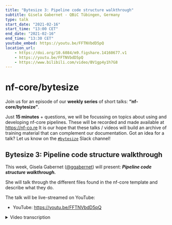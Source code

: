 ```yaml
---
title: "Bytesize 3: Pipeline code structure walkthrough"
subtitle: Gisela Gabernet - QBiC Tübingen, Germany
type: talk
start_date: "2021-02-16"
start_time: "13:00 CET"
end_date: "2021-02-16"
end_time: "13:30 CET"
youtube_embed: https://youtu.be/FFTNVbdD5pQ
location_url:
    - https://doi.org/10.6084/m9.figshare.14160677.v1
    - https://youtu.be/FFTNVbdD5pQ
    - https://www.bilibili.com/video/BV1gp4y1h7G8
---
```


# nf-core/bytesize

Join us for an episode of our **weekly series** of short talks: **“nf-core/bytesize”**.

Just **15 minutes** + questions, we will be focussing on topics about using and developing nf-core pipelines.
These will be recorded and made available at <https://nf-co.re>
It is our hope that these talks / videos will build an archive of training material that can complement our documentation. Got an idea for a talk? Let us know on the [`#bytesize`](https://nfcore.slack.com/channels/bytesize) Slack channel!

## Bytesize 3: Pipeline code structure walkthrough

This week, Gisela Gabernet ([@ggabernet](http://github.com/ggabernet/)) will present: _**Pipeline code structure walkthrough.**_

She will talk through the different files found in the nf-core template and describe what they do.

The talk will be live-streamed on YouTube:

* YouTube: <https://youtu.be/FFTNVbdD5pQ>

<details markdown="1"><summary>Video transcription</summary> 
**This text has been edited to make it more suitable for reading**

Welcome everybody, I would like to do a pipeline code walkthrough today of the DSL1 pipeline template, and also provide a preview of the DSL2 nf-core pipeline template.

All the nf-core pipelines are created by using a pipeline template that contains most of the functions that the nf-core pipelines have. This makes it easy to automatically update the nf-core pipeline code with the newest developments.

To generate a new nf-core pipeline, you first need to install the nf-core tools with pip or Conda and then run the command nf-core create.

Doing this, automatically creates a pipeline template, and you will first be prompted for some pipeline information: like what you would like to name your new pipeline, a short description of the pipeline, who the main authors of this pipeline are, and in less than a second, you can have a pipeline structure ready!

However, as you might see, the first pipeline template already contains six directories and 26 files that are visible. Now this together with hidden files can be around 40 files, so it can be a bit daunting to get started with developing or contributing to nf-core pipelines.

I'm going to demonstrate the function of all of the individual files inside the template, and talk about why we have them there.

We will start easy.

First of all, the most important file of the whole template is the main.nf file, and this contains the main Nextflow pipeline code. No further introduction is needed for this one.

Additionally we have other files, and different Github repositories for different projects such as the changelog/markdown file. This one contains a summary of the changes that have been introduced into the pipeline between the different releases.

We also have a code of conduct file that describes the expected behavior of people that want to contribute to the community and to the pipelines.

We also have the license file, which describes the MIT license that all of the nf-core pipelines adhere to or apply, and a readme markdown file.

The readme markdown file contains the easiest pipeline recommendations, such as how to get started to launch the pipeline.

What are pipelines actually? They enable the execution of different tools one after another, so it's pretty important for any pipeline to have proper software packaging possibilities. This is natively supported by Nextflow; Nextflow natively supports the execution of pipelines using many different container engines and also Conda.

We support this also of course in all of the nf-core pipelines.

So how is software packaging defined?

As part of the nf-core pipelines, we have mainly two files: the Dockerfile and the environment.yml. The environment.yml is a Conda environment file that lists all
of the software dependencies of the pipeline and their versions. It can be used to just execute the pipeline by using Conda.

However due to reproducibility issues that the conda environment can sometimes have, we recommend actually running the pipeline in a containerized fashion instead. This can be done mainly with Docker containers or Singularity containers. All pipelines support this, and there are other container engines that will also be supported.

And what is the Docker container like?

So for all the pipelines, there is one Docker container available that contains all the dependencies, and I'm going to show you how this container is defined in the Docker file. We have pretty minimalistic Docker files in the nf-core pipelines, so the docker file takes a container image that is directly provided by nf-core tools. What this does is that it copies this environment.yml file there, and creates a Conda environment inside of the container that adds this environment to the path.

So you can see that all the tools for running the pipeline in the containerized fashion are also defined in this Conda environment file. This adds a pretty strict requirement of all of the nf-core pipelines; all of the software is available in Conda, so - at any of the Conda public channels. We have two main directories here as part of the pipeline template and one directory is called /bin, and this contains executable scripts that are used as part of the pipeline and can be written in any language. Here for example, it is in Python. Adding scripts to /bin provides the additional advantage of Nextflow adding all of these scripts to the path directly. So when you want to call descriptions as part of your pipeline, you can call the script directly and Nextflow will find it inside the bin.

Additionally, we have another directory that's called /assets, and this directory contains the different templates that are used to send emails at the end of the pipeline saying what the status of the execution is: why the run passed or the run failed etc.

They also contain a file that is called multi-qc config and this file exists because all of the pipelines (or most of them) use the multi-qc tool to aggregate the quality control results for the pipelines and report it. This multi-qc config defines how this report should be displayed.

So that is most of it.

The assets directory also contains the pipeline logo. The pipeline logo will also be automatically created for you once you generate the pipeline with the nf-core template.

All nf-core pipelines are also required to have extensive documentation, so the docs directory contains extra documentation in addition to the main readme file of the pipeline. The two most important files are the ‘usage markdown’ file and the ‘output markdown’ file. The former describes exactly what is needed to run the pipeline and provides a description of different options that the pipeline can use. The ‘output markdown’ file describes the output that we expect from all of the nf-core pipelines. So these documentations files can not only be read on the Github repository but are also automatically displayed on the nf-core website.

In the nf-core website there is a page for each individual pipeline, and you can find some tabs on display on this page containing first of all the ‘readme’ markdown, and also the usage docs and output docs of the pipeline. If you look closely, you will notice another tab called ‘parameter docs’, and that displays all of the parameter options that each of the nf-core pipelines take. Originally this parameter documentation was also included in the usage.markdown, but now we have an additional characteristic of all of the pipelines and that is the Nextflow schema defining all of the parameters that the pipelines take, accompanied by a short description.

This schema is then parsed as I mentioned for the nf-core website. This is not only used to display the documentation for all of the parameters on the nf-core website, but will now also be used to validate the parameters that are passed to the nf pipelines, and used to launch new pipeline runs with a parameter json file.

However nobody wants to directly modify a .json file and add the description by hand. There is an nf-core tool that helps you build the parameter schema. If you run or build a schema in the current directory where you have the pipeline, this can launch a command line client or a web interface that will help you edit the parameter schema for the pipeline and display it nicely for you to edit.

So that was the documentation. We go to the next big thing in the pipeline structure and these are the config files.

Config files can be daunting, and Maxime already introduced some of the possibilities to provide configurations with your pipeline (check Bytesize Talk #2). But I want to summarize the main files that we have here as part of the pipeline template.

The main file next to a configuration file in a pipeline, is the nextflow.config file and this includes all of the other configurations that we also find under the config directory file. The main nextflow.config file also contains core profiles that define the different parameters that can be used to launch the pipeline with managing the dependencies with Docker or with Conda. We also have different test profiles that I will describe a bit better later, and the nextflow.config files also include all of the server profiles.

Maxime described them last week - check Bytesize Talk #2; server profiles can be used to define the hardware requirements of clusters and different servers that can be used to run nf-core pipelines at different institutions. We have them specified in an independent nf-core repository that is called nf-core/configs. So in this way, all of the pipelines can import these hardware configuration files and they can be used to run any pipeline in nf-core.

Additionally in this nextflow.config, the base.config and igenomes.config files are imported, but they have been added here in a different directory just for clarity. So the base.config file contains the the default memory, CPU and time requirements for all of the pipeline processes, and it can be specified for specific processes if they need more resources or less resources.

Then we have an additional config file that is called the igenomes.config, and this one is used to specify the paths to the reference data that are needed for running most of the nf-core pipelines.

So the FASTA genome or the vba index files with igenomes can be a bit complicated; we will probably do a separate Bytesize talk to explain all the details of igenomes.

Finally, as part of this conf directory, we also have the the test profiles that are of course also imported as part of the nextflow.config.

So what do the test profiles specify?

The test profiles specify the path to the test data. The small test data can be used to quickly test the pipeline and for our integration tests. So the small test profile as I call it, points to data that is stored in a separate repository in the nf-core test data set repository, and can therefore be used by all of the pipelines.

Additionally, we now have a full test profile, and this aims to specify the path to full size data. Because of the size of this data, we do not have it available anymore in the nf-core test dataset profile. But, the idea is to use this full test profile data that is available in public data repositories such as SRA or ENA, so this data is then directly pulled from these publicly-available repositories and can be used to run the full pipeline tests. So here in the test profile is where the path to this test data and to default parameters is specified.

But how are continuous integration tests actually run with Github actions in all of the pipelines? I'm going to show you the hidden files of the pipelines, and that's where all of these Github-specific parameters and also the Github action workflows are specified.

So when we check the hidden files of the pipeline, we have a main folder that is called .github and this specifies important things such as where to interact with the Github web interface for example. It also contains issue templates to help create new issues, bug reports and feature requests for all of the nf-core pipelines. And, it contains a pull request template to help you create and go through the steps of contributing to a pipeline. As part of this .github repository, we have also a sub directory that is called workflows, and this is where all of the github actions workflows for the pipelines are defined.

So we use github actions, which are directly provided by github to trigger our continuous integration tests. The github actions workflows can be triggered at different events for example when we push to certain branches of the pipeline, when we make a pull request, or on pipeline releases.

As part of the condition continuous integration tests we have in several workflows. One of the workflows is called linting.yml, and it performs a markdown linting test to make sure that all of the markdown files in the pipeline follow markdown standards and nf-core linting tests. The end of call linting tests run the nf-core lint command, and this ensures that all of the nf-core pipelines follow the template standards.

Then we also run the actual pipeline tests with a small test data that I've described before. This runs a pipeline with a minus profile test parameter. There are also two other workflows that are important for the continuous integration tests of the pipeline that are called push.hub. What these workflows do is that they build the docker container using the environment.yml file and the docker file of the pipeline and push this container to the nf-core docker hub repository. There are two different workflows, one for building the developer development container and one for building the release container of the pipelines.

Additionally, since recently we also run the full-size tests for each of the nf pipelines, and those are run on AWS (Amazon Web Services). There is also a specific Github actions workflow that is called AWS full tests, and this workflow will basically launch the pipeline full-size tests on AWS batch. One last workflow is the branch.yml workflow which ensures the branch protection restrictions that we have in the different branches of the pipeline repositories.

So that is basically it for a quick run of the DSL1 template. However in July 2020, Paolo announced Nextflow DSL2, and you might be wondering why are you even explaining to us now the DSL1 template when we are going to change things pretty soon to the DSL2 template.

The truth is a lot of features of the DSL1 template remain, so I am just going to give you a sneak preview now of the DSL2 template and you will see the main changes to the DSL1 template. To have a sneak preview of the DSL2 template, you just need to install the development version of the nf tools and check the code at the DSL to check out the branch DSL2_template and install the tools there. Then create a template with this nf-core and tools version and you will have a look at the DSL2 sneak preview that I will show you now.

So most of the template structure stays the same in DSL2, but there are some main changes I am going to describe a bit here. First of all, with DSL2 come modules,  and Nextflow modules will be contained in a sub-directory called modules. There, we will have both local pipeline modules and also nf-core modules that can be shared across several nf-core pipelines because modules will specify their own containers.

Also the Docker file and .yml files will no longer be needed, and additionally in the DSL2 template, there will be a subdirectory called lib that contains different groovy functions and classes that can be imported in the main.nf file so that makes the main.nf file much cleaner. So that most of the boilerplate that is now in the main.nf file will be a part of the lib sub-directory. Additionally we will have a modules.config that defines the different parameters that will be needed to run each of the modules of the pipeline. But just be warned; this template is unreleased yet and it might change, and for example there will probably be also a sub-workflows directory and a workflows directory where the pipeline sub-workflows and workflows are also defined.

So that is all I wanted to share with you today. I will be happy to take any questions.

</details>
